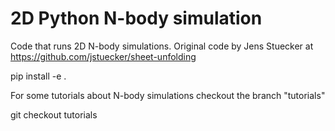 # 2D Python N-body simulation
Code that runs 2D N-body simulations. Original code by Jens Stuecker at https://github.com/jstuecker/sheet-unfolding 

pip install -e .

For some tutorials about N-body simulations checkout the branch "tutorials"

git checkout tutorials
